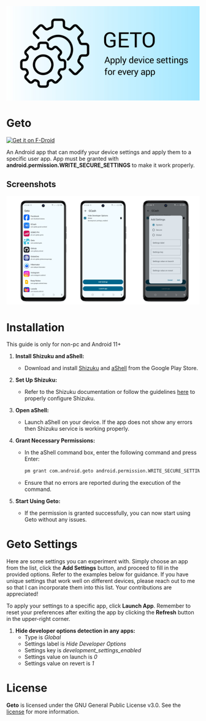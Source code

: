 ![Geto](docs/images/geto-splash.jpg "Geto")

Geto
==================
[<img src="https://fdroid.gitlab.io/artwork/badge/get-it-on.png" alt="Get it on F-Droid" height="80">](https://f-droid.org/en/packages/com.android.geto/)

An Android app that can modify your device settings and apply them to a specific user app.
App must be granted with **android.permission.WRITE_SECURE_SETTINGS** to make it work properly.

## Screenshots

![Screenshot showing User App List screen, User App Settings and Add Setting Dialog](docs/images/screenshots.jpg "Screenshot showing For You screen, Interests screen and Topic detail screen")

# Installation

This guide is only for non-pc and Android 11+

1. **Install Shizuku and aShell:**
   - Download and install [Shizuku](https://play.google.com/store/apps/details?id=moe.shizuku.privileged.api&hl=en&gl=US) and [aShell](https://play.google.com/store/apps/details?id=in.sunilpaulmathew.ashell&hl=en&gl=US&pli=1) from the Google Play Store.

2. **Set Up Shizuku:**
   - Refer to the Shizuku documentation or follow the guidelines [here](https://shizuku.rikka.app/guide/setup/) to properly configure Shizuku.

3. **Open aShell:**
   - Launch aShell on your device. If the app does not show any errors then Shizuku service is working properly.

4. **Grant Necessary Permissions:**
   - In the aShell command box, enter the following command and press Enter:
     ```bash
     pm grant com.android.geto android.permission.WRITE_SECURE_SETTINGS
     ```
   - Ensure that no errors are reported during the execution of the command.

5. **Start Using Geto:**
   - If the permission is granted successfully, you can now start using Geto without any issues.

# Geto Settings

Here are some settings you can experiment with. Simply choose an app from the list, click the **Add Settings** button, and proceed to fill in the provided options. Refer to the examples below for guidance. If you have unique settings that work well on different devices, please reach out to me so that I can incorporate them into this list. Your contributions are appreciated!

To apply your settings to a specific app, click **Launch App**. Remember to reset your preferences after exiting the app by clicking the **Refresh** button in the upper-right corner.

1. **Hide developer options detection in any apps:**
   - Type is *Global*
   - Settings label is *Hide Developer Options*
   - Settings key is *development_settings_enabled*
   - Settings value on launch is *0*
   - Settings value on revert is *1*

# License

**Geto** is licensed under the GNU General Public License v3.0. See the [license](LICENSE) for more information.
